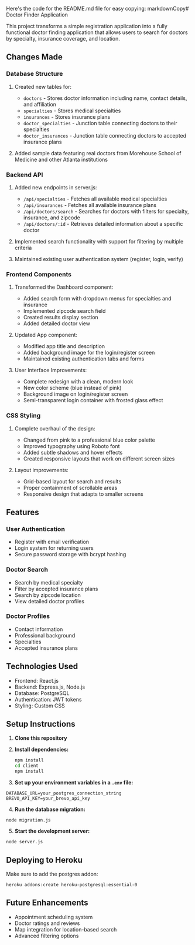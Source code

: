 Here's the code for the README.md file for easy copying:
markdownCopy# Doctor Finder Application

This project transforms a simple registration application into a fully functional doctor finding application that allows users to search for doctors by specialty, insurance coverage, and location.

## Changes Made

### Database Structure
1. Created new tables for:
   - `doctors` - Stores doctor information including name, contact details, and affiliation
   - `specialties` - Stores medical specialties
   - `insurances` - Stores insurance plans
   - `doctor_specialties` - Junction table connecting doctors to their specialties
   - `doctor_insurances` - Junction table connecting doctors to accepted insurance plans

2. Added sample data featuring real doctors from Morehouse School of Medicine and other Atlanta institutions

### Backend API
1. Added new endpoints in server.js:
   - `/api/specialties` - Fetches all available medical specialties
   - `/api/insurances` - Fetches all available insurance plans
   - `/api/doctors/search` - Searches for doctors with filters for specialty, insurance, and zipcode
   - `/api/doctors/:id` - Retrieves detailed information about a specific doctor

2. Implemented search functionality with support for filtering by multiple criteria

3. Maintained existing user authentication system (register, login, verify)

### Frontend Components
1. Transformed the Dashboard component:
   - Added search form with dropdown menus for specialties and insurance
   - Implemented zipcode search field
   - Created results display section
   - Added detailed doctor view

2. Updated App component:
   - Modified app title and description
   - Added background image for the login/register screen
   - Maintained existing authentication tabs and forms

3. User Interface Improvements:
   - Complete redesign with a clean, modern look
   - New color scheme (blue instead of pink)
   - Background image on login/register screen
   - Semi-transparent login container with frosted glass effect

### CSS Styling
1. Complete overhaul of the design:
   - Changed from pink to a professional blue color palette
   - Improved typography using Roboto font
   - Added subtle shadows and hover effects
   - Created responsive layouts that work on different screen sizes

2. Layout improvements:
   - Grid-based layout for search and results
   - Proper containment of scrollable areas
   - Responsive design that adapts to smaller screens

## Features

### User Authentication
- Register with email verification
- Login system for returning users
- Secure password storage with bcrypt hashing

### Doctor Search
- Search by medical specialty
- Filter by accepted insurance plans
- Search by zipcode location
- View detailed doctor profiles

### Doctor Profiles
- Contact information
- Professional background
- Specialties
- Accepted insurance plans

## Technologies Used
- Frontend: React.js
- Backend: Express.js, Node.js
- Database: PostgreSQL
- Authentication: JWT tokens
- Styling: Custom CSS

## Setup Instructions

1. **Clone this repository**

2. **Install dependencies:**

   ```bash
   npm install
   cd client
   npm install

3. **Set up your environment variables in a `.env` file:**
```
DATABASE_URL=your_postgres_connection_string
BREVO_API_KEY=your_brevo_api_key
```

4. **Run the database migration:**
```
node migration.js
```

5. **Start the development server:**
```
node server.js
```

## Deploying to Heroku
Make sure to add the postgres addon:
```
heroku addons:create heroku-postgresql:essential-0
```


## Future Enhancements
- Appointment scheduling system
- Doctor ratings and reviews
- Map integration for location-based search
- Advanced filtering options